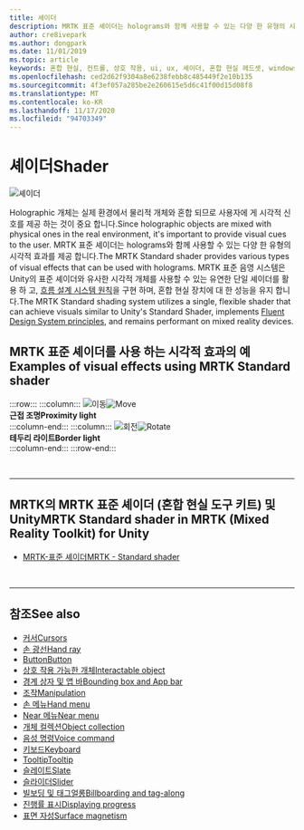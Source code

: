 ```yaml
---
title: 셰이더
description: MRTK 표준 셰이더는 holograms와 함께 사용할 수 있는 다양 한 유형의 시각적 효과를 제공 합니다.
author: cre8ivepark
ms.author: dongpark
ms.date: 11/01/2019
ms.topic: article
keywords: 혼합 현실, 컨트롤, 상호 작용, ui, ux, 셰이더, 혼합 현실 헤드셋, windows mixed Reality 헤드셋, 가상 현실 헤드셋, HoloLens, MRTK, 혼합 현실 도구 키트, 시각적 효과
ms.openlocfilehash: ced2d62f9304a8e6238febb8c485449f2e10b135
ms.sourcegitcommit: 4f3ef057a285be2e260615e5d6c41f00d15d08f8
ms.translationtype: MT
ms.contentlocale: ko-KR
ms.lasthandoff: 11/17/2020
ms.locfileid: "94703349"
---
```

# <a name="shader"></a><span data-ttu-id="b3a08-104">셰이더</span><span class="sxs-lookup"><span data-stu-id="b3a08-104">Shader</span></span>

![셰이더](images/UX_Hero_StandardShader.jpg)

<span data-ttu-id="b3a08-106">Holographic 개체는 실제 환경에서 물리적 개체와 혼합 되므로 사용자에 게 시각적 신호를 제공 하는 것이 중요 합니다.</span><span class="sxs-lookup"><span data-stu-id="b3a08-106">Since holographic objects are mixed with physical ones in the real environment, it's important to provide visual cues to the user.</span></span> <span data-ttu-id="b3a08-107">MRTK 표준 셰이더는 holograms와 함께 사용할 수 있는 다양 한 유형의 시각적 효과를 제공 합니다.</span><span class="sxs-lookup"><span data-stu-id="b3a08-107">The MRTK Standard shader provides various types of visual effects that can be used with holograms.</span></span> <span data-ttu-id="b3a08-108">MRTK 표준 음영 시스템은 Unity의 표준 셰이더와 유사한 시각적 개체를 사용할 수 있는 유연한 단일 셰이더를 활용 하 고, [흐름 설계 시스템 원칙](https://www.microsoft.com/design/fluent/#/)을 구현 하며, 혼합 현실 장치에 대 한 성능을 유지 합니다.</span><span class="sxs-lookup"><span data-stu-id="b3a08-108">The MRTK Standard shading system utilizes a single, flexible shader that can achieve visuals similar to Unity's Standard Shader, implements [Fluent Design System principles](https://www.microsoft.com/design/fluent/#/), and remains performant on mixed reality devices.</span></span>
<br>

## <a name="examples-of-visual-effects-using-mrtk-standard-shader"></a><span data-ttu-id="b3a08-109">MRTK 표준 셰이더를 사용 하는 시각적 효과의 예</span><span class="sxs-lookup"><span data-stu-id="b3a08-109">Examples of visual effects using MRTK Standard shader</span></span> 
:::row:::
    :::column:::
       <span data-ttu-id="b3a08-110">![이동](images/UX_Button_Affordance_ProximityLight.jpg)</span><span class="sxs-lookup"><span data-stu-id="b3a08-110">![Move](images/UX_Button_Affordance_ProximityLight.jpg)</span></span><br>
       <span data-ttu-id="b3a08-111">**근접 조명**</span><span class="sxs-lookup"><span data-stu-id="b3a08-111">**Proximity light**</span></span><br>
    :::column-end:::
    :::column:::
       <span data-ttu-id="b3a08-112">![회전](images/UX_Button_Affordance_FocusHighlight.jpg)</span><span class="sxs-lookup"><span data-stu-id="b3a08-112">![Rotate](images/UX_Button_Affordance_FocusHighlight.jpg)</span></span><br>
        <span data-ttu-id="b3a08-113">**테두리 라이트**</span><span class="sxs-lookup"><span data-stu-id="b3a08-113">**Border light**</span></span><br>
    :::column-end:::
:::row-end:::

<br>

---

## <a name="mrtk-standard-shader-in-mrtk-mixed-reality-toolkit-for-unity"></a><span data-ttu-id="b3a08-114">MRTK의 MRTK 표준 셰이더 (혼합 현실 도구 키트) 및 Unity</span><span class="sxs-lookup"><span data-stu-id="b3a08-114">MRTK Standard shader in MRTK (Mixed Reality Toolkit) for Unity</span></span>

* [<span data-ttu-id="b3a08-115">MRTK-표준 셰이더</span><span class="sxs-lookup"><span data-stu-id="b3a08-115">MRTK - Standard shader</span></span>](https://microsoft.github.io/MixedRealityToolkit-Unity/Documentation/README_MRTKStandardShader.html)


<br>

---

## <a name="see-also"></a><span data-ttu-id="b3a08-116">참조</span><span class="sxs-lookup"><span data-stu-id="b3a08-116">See also</span></span>

* [<span data-ttu-id="b3a08-117">커서</span><span class="sxs-lookup"><span data-stu-id="b3a08-117">Cursors</span></span>](cursors.md)
* [<span data-ttu-id="b3a08-118">손 광선</span><span class="sxs-lookup"><span data-stu-id="b3a08-118">Hand ray</span></span>](point-and-commit.md)
* [<span data-ttu-id="b3a08-119">Button</span><span class="sxs-lookup"><span data-stu-id="b3a08-119">Button</span></span>](button.md)
* [<span data-ttu-id="b3a08-120">상호 작용 가능한 개체</span><span class="sxs-lookup"><span data-stu-id="b3a08-120">Interactable object</span></span>](interactable-object.md)
* [<span data-ttu-id="b3a08-121">경계 상자 및 앱 바</span><span class="sxs-lookup"><span data-stu-id="b3a08-121">Bounding box and App bar</span></span>](app-bar-and-bounding-box.md)
* [<span data-ttu-id="b3a08-122">조작</span><span class="sxs-lookup"><span data-stu-id="b3a08-122">Manipulation</span></span>](direct-manipulation.md)
* [<span data-ttu-id="b3a08-123">손 메뉴</span><span class="sxs-lookup"><span data-stu-id="b3a08-123">Hand menu</span></span>](hand-menu.md)
* [<span data-ttu-id="b3a08-124">Near 메뉴</span><span class="sxs-lookup"><span data-stu-id="b3a08-124">Near menu</span></span>](near-menu.md)
* [<span data-ttu-id="b3a08-125">개체 컬렉션</span><span class="sxs-lookup"><span data-stu-id="b3a08-125">Object collection</span></span>](object-collection.md)
* [<span data-ttu-id="b3a08-126">음성 명령</span><span class="sxs-lookup"><span data-stu-id="b3a08-126">Voice command</span></span>](voice-input.md)
* [<span data-ttu-id="b3a08-127">키보드</span><span class="sxs-lookup"><span data-stu-id="b3a08-127">Keyboard</span></span>](keyboard.md)
* [<span data-ttu-id="b3a08-128">Tooltip</span><span class="sxs-lookup"><span data-stu-id="b3a08-128">Tooltip</span></span>](tooltip.md)
* [<span data-ttu-id="b3a08-129">슬레이트</span><span class="sxs-lookup"><span data-stu-id="b3a08-129">Slate</span></span>](slate.md)
* [<span data-ttu-id="b3a08-130">슬라이더</span><span class="sxs-lookup"><span data-stu-id="b3a08-130">Slider</span></span>](slider.md)
* [<span data-ttu-id="b3a08-131">빌보딩 및 태그얼롱</span><span class="sxs-lookup"><span data-stu-id="b3a08-131">Billboarding and tag-along</span></span>](billboarding-and-tag-along.md)
* [<span data-ttu-id="b3a08-132">진행률 표시</span><span class="sxs-lookup"><span data-stu-id="b3a08-132">Displaying progress</span></span>](progress.md)
* [<span data-ttu-id="b3a08-133">표면 자성</span><span class="sxs-lookup"><span data-stu-id="b3a08-133">Surface magnetism</span></span>](surface-magnetism.md)
